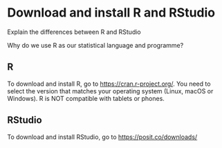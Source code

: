 # Download and install R and RStudio

Explain the differences between R and RStudio

Why do we use R as our statistical language and programme?

## R 
To download and install R, go to https://cran.r-project.org/.
You need to select the version that matches your operating system (Linux, macOS or Windows). 
R is NOT compatible with tablets or phones.  

## RStudio
To download and install RStudio, go to https://posit.co/downloads/

